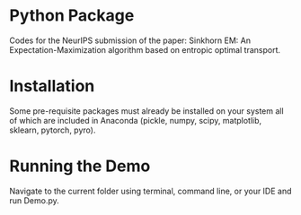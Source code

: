 # Python Package
Codes for the NeurIPS submission of the paper: Sinkhorn EM: An Expectation-Maximization algorithm based on entropic optimal transport.

# Installation
Some pre-requisite packages must already be installed on your system all of which are included in Anaconda (pickle, numpy, scipy, matplotlib, sklearn, pytorch, pyro).

# Running the Demo
Navigate to the current folder using terminal, command line, or your IDE and run Demo.py.